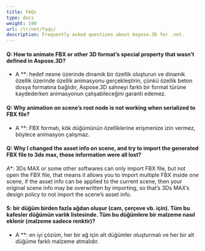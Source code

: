 ```yaml
---
title: FAQs
type: docs
weight: 190
url: /tr/net/faqs/
description: Frequently asked questions about Aspose.3D for .net.
---
```

####  **Q: How to animate FBX or other 3D format’s special property that wasn’t defined in Aspose.3D?**
* A **: hedef nesne üzerinde dinamik bir özellik oluşturun ve dinamik özellik üzerinde özellik animasyonu gerçekleştirin, çünkü özellik beton dosya formatına bağlıdır, Aspose.3D sahneyi farklı bir format türüne kaydederken animasyonun çalışabileceğini garanti edemez.
####  **Q: Why animation on scene’s root node is not working when serialized to FBX file?**
* A **: FBX formatı, kök düğümünün özelliklerine erişmenize izin vermez, böylece animasyon çalışmaz.
####  **Q: Why I changed the asset info on scene, and try to import the generated FBX file to 3ds max, those information were all lost?**
*A**: 3Ds MAX or some other softwares can only import FBX file, but not open the FBX file, that means it allows you to import multiple FBX inside one scene, if the asset info can be applied to the current scene, then your original scene info may be overwritten by importing, so that’s 3Ds MAX’s design policy to not import the scene’s asset info.


####  **S: bir düğüm birden fazla ağdan oluşur (cam, çerçeve vb. için). Tüm bu kafesler düğümün varlık listesinde. Tüm bu düğümlere bir malzeme nasıl eklenir (malzeme sadece renktir)?**
* A **: en iyi çözüm, her bir ağ için alt düğümler oluşturmalı ve her bir alt düğüme farklı malzeme atmalıdır.